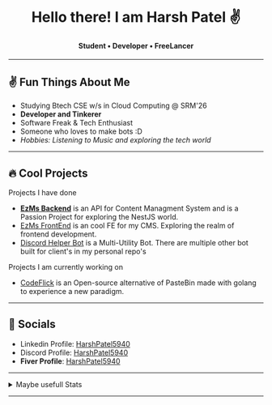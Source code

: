  <h1 align="center"> Hello there! I am Harsh Patel ✌️</h1>
 <h4 align="center"> Student • Developer • FreeLancer </h4>
 
 ---
 ## ✌️ Fun Things About Me
 
  - Studying Btech CSE w/s in Cloud Computing @ SRM'26 
  - **Developer and Tinkerer**
  - Software Freak & Tech Enthusiast
  - Someone who loves to make bots :D
  - *Hobbies: Listening to Music and exploring the tech world*

---
## 🔥 Cool Projects 
 Projects I have done
  - [**EzMs Backend**](https://github.com/HarshPatel5940/EzMs-Backend) is an API for Content Managment System and is a Passion Project for exploring the NestJS world.
  - [EzMs FrontEnd](https://github.com/HarshPatel5940/EzMs-Frontend) is an cool FE for my CMS. Exploring the realm of frontend development.
  - [Discord Helper Bot](https://github.com/HarshPatel5940/discord-helper-bot) is a Multi-Utility Bot. There are multiple other bot built for client's in my personal repo's 
    
Projects I am currently working on
 -  [CodeFlick](https://github.com/HarshPatel5940/CodeFlick) is an Open-source alternative of PasteBin made with golang to experience a new paradigm.

--- 
## 🔗 Socials 

- Linkedin Profile: [HarshPatel5940](https://linkedin.com/in/HarshPatel5940)
- Discord Profile: [HarshPatel5940](https://discord.com/users/448740493468106753)
- **Fiver Profile**: [HarshPatel5940](https://fiver.com/HarshPatel5940)

---
<details>
<summary> Maybe usefull Stats </summary> </br>

## 💻 Tech Stack

![LINUX](https://img.shields.io/badge/Linux-FCC624?style=for-the-badge&logo=linux&logoColor=black)
![TypeScript](https://img.shields.io/badge/typescript-%23007ACC.svg?style=for-the-badge&logo=typescript&logoColor=white)
![Go](https://img.shields.io/badge/go-%23007ACC.svg?style=for-the-badge&logo=go&logoColor=white)
![Nest.js](https://img.shields.io/badge/Nest.js-%23404d59.svg?style=for-the-badge&logo=nestjs&logoColor=%2361DAFB) 
![Express.js](https://img.shields.io/badge/express.js-%23404d59.svg?style=for-the-badge&logo=express) 
![Javascript](https://img.shields.io/badge/Javascript-%23007ACC.svg?style=for-the-badge&logo=Javascript&logoColor=white) 
![Python](https://img.shields.io/badge/python-3670A0?style=for-the-badge&logo=python&logoColor=ffdd54) 
![C++](https://img.shields.io/badge/c++-%2300599C.svg?style=for-the-badge&logo=c%2B%2B&logoColor=white) 
![Markdown](https://img.shields.io/badge/markdown-%23000000.svg?style=for-the-badge&logo=markdown&logoColor=white)
![MongoDB](https://img.shields.io/badge/MongoDB-%234ea94b.svg?style=for-the-badge&logo=mongodb&logoColor=white) 
![Postgres](https://img.shields.io/badge/postgres-%23316192.svg?style=for-the-badge&logo=postgresql&logoColor=white) 
![AWS](https://img.shields.io/badge/AWS-%23FF9900.svg?style=for-the-badge&logo=amazon-aws&logoColor=white) 

![Profile views](https://komarev.com/ghpvc/?username=HarshPatel5940&label=Profile+Views&color=green) 

![](https://github-readme-streak-stats.herokuapp.com/?user=HarshPatel5940&theme=dark&hide_border=false)

</details>

---

